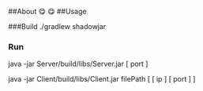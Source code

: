 ##About
:yum: :yum:
##Usage

###Build
./gradlew shadowjar

### Run
java -jar Server/build/libs/Server.jar [ port ]

java -jar Client/build/libs/Client.jar filePath [ [ ip ] [ port ] ]